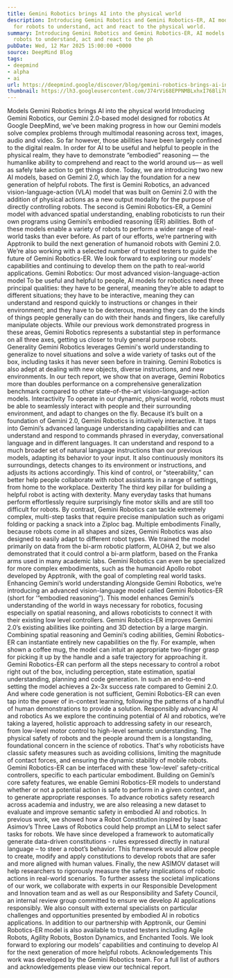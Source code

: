 ```yaml
---
title: Gemini Robotics brings AI into the physical world
description: Introducing Gemini Robotics and Gemini Robotics-ER, AI models designed
  for robots to understand, act and react to the physical world.
summary: Introducing Gemini Robotics and Gemini Robotics-ER, AI models designed for
  robots to understand, act and react to the ph
pubDate: Wed, 12 Mar 2025 15:00:00 +0000
source: DeepMind Blog
tags:
- deepmind
- alpha
- ai
url: https://deepmind.google/discover/blog/gemini-robotics-brings-ai-into-the-physical-world/
thumbnail: https://lh3.googleusercontent.com/J74rVi68EPPNMBLxhxI76Bli7QggLtYRYfp5Pk2HVPtSt2NIIk2VmLktQbwDZeIlZiW3AHwlpLNcswHuz_ecR-oj4kI-mtF53yYsGJKfvPugAw5ulQ=w528-h297-n-nu-rw
---
```


Models
Gemini Robotics brings AI into the physical world
Introducing Gemini Robotics, our Gemini 2.0-based model designed for robotics
At Google DeepMind, we've been making progress in how our Gemini models solve complex problems through multimodal reasoning across text, images, audio and video. So far however, those abilities have been largely confined to the digital realm. In order for AI to be useful and helpful to people in the physical realm, they have to demonstrate “embodied” reasoning — the humanlike ability to comprehend and react to the world around us— as well as safely take action to get things done.
Today, we are introducing two new AI models, based on Gemini 2.0, which lay the foundation for a new generation of helpful robots.
The first is Gemini Robotics, an advanced vision-language-action (VLA) model that was built on Gemini 2.0 with the addition of physical actions as a new output modality for the purpose of directly controlling robots. The second is Gemini Robotics-ER, a Gemini model with advanced spatial understanding, enabling roboticists to run their own programs using Gemini’s embodied reasoning (ER) abilities.
Both of these models enable a variety of robots to perform a wider range of real-world tasks than ever before. As part of our efforts, we’re partnering with Apptronik to build the next generation of humanoid robots with Gemini 2.0. We’re also working with a selected number of trusted testers to guide the future of Gemini Robotics-ER.
We look forward to exploring our models’ capabilities and continuing to develop them on the path to real-world applications.
Gemini Robotics: Our most advanced vision-language-action model
To be useful and helpful to people, AI models for robotics need three principal qualities: they have to be general, meaning they’re able to adapt to different situations; they have to be interactive, meaning they can understand and respond quickly to instructions or changes in their environment; and they have to be dexterous, meaning they can do the kinds of things people generally can do with their hands and fingers, like carefully manipulate objects.
While our previous work demonstrated progress in these areas, Gemini Robotics represents a substantial step in performance on all three axes, getting us closer to truly general purpose robots.
Generality
Gemini Robotics leverages Gemini's world understanding to generalize to novel situations and solve a wide variety of tasks out of the box, including tasks it has never seen before in training. Gemini Robotics is also adept at dealing with new objects, diverse instructions, and new environments. In our tech report, we show that on average, Gemini Robotics more than doubles performance on a comprehensive generalization benchmark compared to other state-of-the-art vision-language-action models.
Interactivity
To operate in our dynamic, physical world, robots must be able to seamlessly interact with people and their surrounding environment, and adapt to changes on the fly.
Because it’s built on a foundation of Gemini 2.0, Gemini Robotics is intuitively interactive. It taps into Gemini’s advanced language understanding capabilities and can understand and respond to commands phrased in everyday, conversational language and in different languages.
It can understand and respond to a much broader set of natural language instructions than our previous models, adapting its behavior to your input. It also continuously monitors its surroundings, detects changes to its environment or instructions, and adjusts its actions accordingly. This kind of control, or “steerability,” can better help people collaborate with robot assistants in a range of settings, from home to the workplace.
Dexterity
The third key pillar for building a helpful robot is acting with dexterity. Many everyday tasks that humans perform effortlessly require surprisingly fine motor skills and are still too difficult for robots. By contrast, Gemini Robotics can tackle extremely complex, multi-step tasks that require precise manipulation such as origami folding or packing a snack into a Ziploc bag.
Multiple embodiments
Finally, because robots come in all shapes and sizes, Gemini Robotics was also designed to easily adapt to different robot types. We trained the model primarily on data from the bi-arm robotic platform, ALOHA 2, but we also demonstrated that it could control a bi-arm platform, based on the Franka arms used in many academic labs. Gemini Robotics can even be specialized for more complex embodiments, such as the humanoid Apollo robot developed by Apptronik, with the goal of completing real world tasks.
Enhancing Gemini’s world understanding
Alongside Gemini Robotics, we’re introducing an advanced vision-language model called Gemini Robotics-ER (short for ‘“embodied reasoning”). This model enhances Gemini’s understanding of the world in ways necessary for robotics, focusing especially on spatial reasoning, and allows roboticists to connect it with their existing low level controllers.
Gemini Robotics-ER improves Gemini 2.0’s existing abilities like pointing and 3D detection by a large margin. Combining spatial reasoning and Gemini’s coding abilities, Gemini Robotics-ER can instantiate entirely new capabilities on the fly. For example, when shown a coffee mug, the model can intuit an appropriate two-finger grasp for picking it up by the handle and a safe trajectory for approaching it.
Gemini Robotics-ER can perform all the steps necessary to control a robot right out of the box, including perception, state estimation, spatial understanding, planning and code generation. In such an end-to-end setting the model achieves a 2x-3x success rate compared to Gemini 2.0. And where code generation is not sufficient, Gemini Robotics-ER can even tap into the power of in-context learning, following the patterns of a handful of human demonstrations to provide a solution.
Responsibly advancing AI and robotics
As we explore the continuing potential of AI and robotics, we’re taking a layered, holistic approach to addressing safety in our research, from low-level motor control to high-level semantic understanding.
The physical safety of robots and the people around them is a longstanding, foundational concern in the science of robotics. That's why roboticists have classic safety measures such as avoiding collisions, limiting the magnitude of contact forces, and ensuring the dynamic stability of mobile robots. Gemini Robotics-ER can be interfaced with these ‘low-level’ safety-critical controllers, specific to each particular embodiment. Building on Gemini’s core safety features, we enable Gemini Robotics-ER models to understand whether or not a potential action is safe to perform in a given context, and to generate appropriate responses.
To advance robotics safety research across academia and industry, we are also releasing a new dataset to evaluate and improve semantic safety in embodied AI and robotics. In previous work, we showed how a Robot Constitution inspired by Isaac Asimov’s Three Laws of Robotics could help prompt an LLM to select safer tasks for robots. We have since developed a framework to automatically generate data-driven constitutions - rules expressed directly in natural language – to steer a robot’s behavior. This framework would allow people to create, modify and apply constitutions to develop robots that are safer and more aligned with human values. Finally, the new ASIMOV dataset will help researchers to rigorously measure the safety implications of robotic actions in real-world scenarios.
To further assess the societal implications of our work, we collaborate with experts in our Responsible Development and Innovation team and as well as our Responsibility and Safety Council, an internal review group committed to ensure we develop AI applications responsibly. We also consult with external specialists on particular challenges and opportunities presented by embodied AI in robotics applications.
In addition to our partnership with Apptronik, our Gemini Robotics-ER model is also available to trusted testers including Agile Robots, Agility Robots, Boston Dynamics, and Enchanted Tools. We look forward to exploring our models’ capabilities and continuing to develop AI for the next generation of more helpful robots.
Acknowledgements
This work was developed by the Gemini Robotics team. For a full list of authors and acknowledgements please view our technical report.